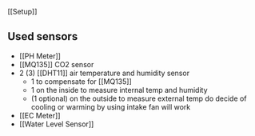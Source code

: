 [[Setup]]

## Used sensors
- [[PH Meter]]
- [[MQ135]] CO2 sensor
- 2 (3) [[DHT11]] air temperature and humidity sensor
	- 1 to compensate for [[MQ135]]
	- 1 on the inside to measure internal temp and humidity
	- (1 optional) on the outside to measure external temp do decide of cooling or warming by using intake fan will work 
- [[EC Meter]]
- [[Water Level Sensor]]
